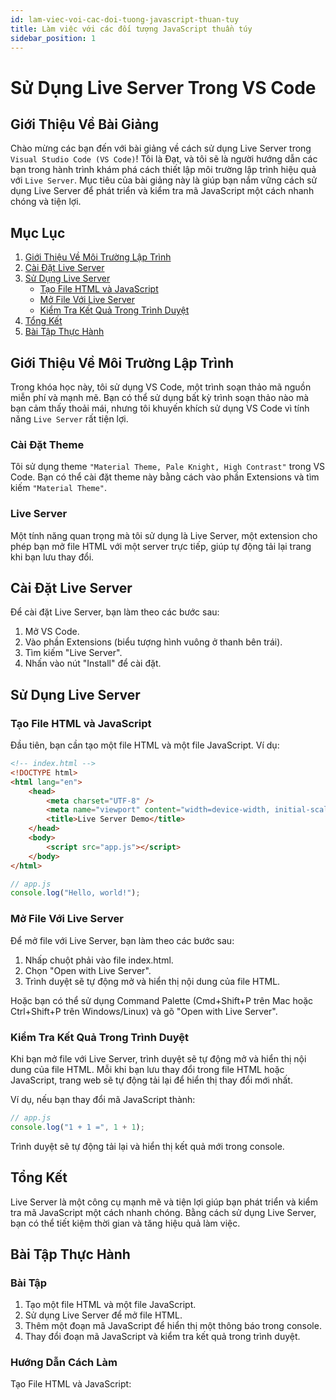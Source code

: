 ```yaml
---
id: lam-viec-voi-cac-doi-tuong-javascript-thuan-tuy
title: Làm việc với các đối tượng JavaScript thuần túy
sidebar_position: 1
---
```


# Sử Dụng Live Server Trong VS Code

## Giới Thiệu Về Bài Giảng

Chào mừng các bạn đến với bài giảng về cách sử dụng Live Server trong `Visual Studio Code (VS Code)`! Tôi là Đạt, và tôi sẽ là người hướng dẫn các bạn trong hành trình khám phá cách thiết lập môi trường lập trình hiệu quả với `Live Server`. Mục tiêu của bài giảng này là giúp bạn nắm vững cách sử dụng Live Server để phát triển và kiểm tra mã JavaScript một cách nhanh chóng và tiện lợi.

## Mục Lục

1. [Giới Thiệu Về Môi Trường Lập Trình](#giới-thiệu-về-môi-trường-lập-trình)
2. [Cài Đặt Live Server](#cài-đặt-live-server)
3. [Sử Dụng Live Server](#sử-dụng-live-server)
    - [Tạo File HTML và JavaScript](#tạo-file-html-và-javascript)
    - [Mở File Với Live Server](#mở-file-với-live-server)
    - [Kiểm Tra Kết Quả Trong Trình Duyệt](#kiểm-tra-kết-quả-trong-trình-duyệt)
4. [Tổng Kết](#tổng-kết)
5. [Bài Tập Thực Hành](#bài-tập-thực-hành)

## Giới Thiệu Về Môi Trường Lập Trình

Trong khóa học này, tôi sử dụng VS Code, một trình soạn thảo mã nguồn miễn phí và mạnh mẽ. Bạn có thể sử dụng bất kỳ trình soạn thảo nào mà bạn cảm thấy thoải mái, nhưng tôi khuyến khích sử dụng VS Code vì tính năng `Live Server` rất tiện lợi.

### Cài Đặt Theme

Tôi sử dụng theme `"Material Theme, Pale Knight, High Contrast"` trong VS Code. Bạn có thể cài đặt theme này bằng cách vào phần Extensions và tìm kiếm `"Material Theme"`.

### Live Server

Một tính năng quan trọng mà tôi sử dụng là Live Server, một extension cho phép bạn mở file HTML với một server trực tiếp, giúp tự động tải lại trang khi bạn lưu thay đổi.

## Cài Đặt Live Server

Để cài đặt Live Server, bạn làm theo các bước sau:

1. Mở VS Code.
2. Vào phần Extensions (biểu tượng hình vuông ở thanh bên trái).
3. Tìm kiếm "Live Server".
4. Nhấn vào nút "Install" để cài đặt.

## Sử Dụng Live Server

### Tạo File HTML và JavaScript

Đầu tiên, bạn cần tạo một file HTML và một file JavaScript. Ví dụ:

```html
<!-- index.html -->
<!DOCTYPE html>
<html lang="en">
    <head>
        <meta charset="UTF-8" />
        <meta name="viewport" content="width=device-width, initial-scale=1.0" />
        <title>Live Server Demo</title>
    </head>
    <body>
        <script src="app.js"></script>
    </body>
</html>
```

```javascript
// app.js
console.log("Hello, world!");
```

### Mở File Với Live Server

Để mở file với Live Server, bạn làm theo các bước sau:

1. Nhấp chuột phải vào file index.html.
2. Chọn "Open with Live Server".
3. Trình duyệt sẽ tự động mở và hiển thị nội dung của file HTML.

Hoặc bạn có thể sử dụng Command Palette (Cmd+Shift+P trên Mac hoặc Ctrl+Shift+P trên Windows/Linux) và gõ "Open with Live Server".

### Kiểm Tra Kết Quả Trong Trình Duyệt

Khi bạn mở file với Live Server, trình duyệt sẽ tự động mở và hiển thị nội dung của file HTML. Mỗi khi bạn lưu thay đổi trong file HTML hoặc JavaScript, trang web sẽ tự động tải lại để hiển thị thay đổi mới nhất.

Ví dụ, nếu bạn thay đổi mã JavaScript thành:

```javascript
// app.js
console.log("1 + 1 =", 1 + 1);
```

Trình duyệt sẽ tự động tải lại và hiển thị kết quả mới trong console.

## Tổng Kết

Live Server là một công cụ mạnh mẽ và tiện lợi giúp bạn phát triển và kiểm tra mã JavaScript một cách nhanh chóng. Bằng cách sử dụng Live Server, bạn có thể tiết kiệm thời gian và tăng hiệu quả làm việc.

## Bài Tập Thực Hành

### Bài Tập

1. Tạo một file HTML và một file JavaScript.
2. Sử dụng Live Server để mở file HTML.
3. Thêm một đoạn mã JavaScript để hiển thị một thông báo trong console.
4. Thay đổi đoạn mã JavaScript và kiểm tra kết quả trong trình duyệt.

### Hướng Dẫn Cách Làm

Tạo File HTML và JavaScript:
